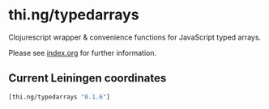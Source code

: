# thi.ng/typedarrays

Clojurescript wrapper & convenience functions for JavaScript typed arrays.

Please see [index.org](src/index.org) for further information.

## Current Leiningen coordinates

```clj
[thi.ng/typedarrays "0.1.6"]
```
